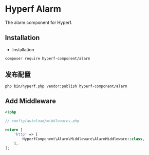 # Hyperf Alarm


The alarm component for Hyperf.

## Installation

- Installation

```shell
composer require hyperf-component/alarm
```

## 发布配置

```shell script
php bin/hyperf.php vendor:publish hyperf-component/alarm
```

## Add Middleware

```php
<?php

// config/autoload/middlewares.php

return [
    'http' => [
        HyperfComponent\Alarm\Middleware\AlarmMiddleware::class,
    ],
];

```